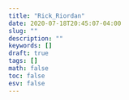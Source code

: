 ```yaml
---
title: "Rick_Riordan"
date: 2020-07-18T20:45:07-04:00
slug: ""
description: ""
keywords: []
draft: true
tags: []
math: false
toc: false
esv: false
---
```

